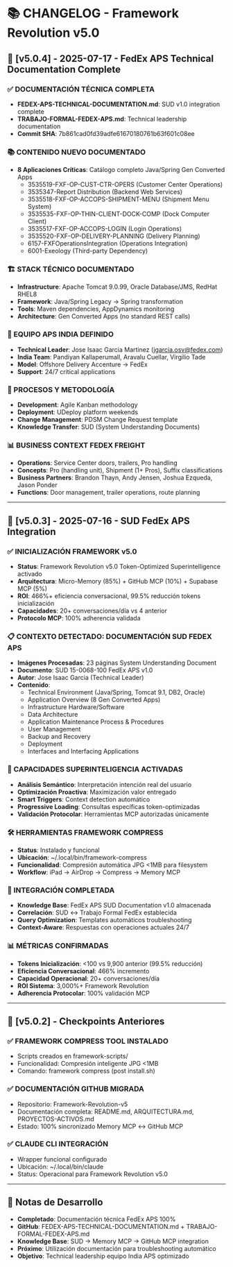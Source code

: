 # 📚 CHANGELOG - Framework Revolution v5.0

## 🚀 [v5.0.4] - 2025-07-17 - FedEx APS Technical Documentation Complete

### ✅ DOCUMENTACIÓN TÉCNICA COMPLETA
- **FEDEX-APS-TECHNICAL-DOCUMENTATION.md**: SUD v1.0 integration complete
- **TRABAJO-FORMAL-FEDEX-APS.md**: Technical leadership documentation
- **Commit SHA**: 7b861cad0fd39adfe61670180761b63f601c08ee

### 📚 CONTENIDO NUEVO DOCUMENTADO
- **8 Aplicaciones Críticas**: Catálogo completo Java/Spring Gen Converted Apps
  - 3535519-FXF-OP-CUST-CTR-OPERS (Customer Center Operations)
  - 3535347-Report Distribution (Backend Web Services)
  - 3535518-FXF-OP-ACCOPS-SHIPMENT-MENU (Shipment Menu System)
  - 3535535-FXF-OP-THIN-CLIENT-DOCK-COMP (Dock Computer Client)
  - 3535517-FXF-OP-ACCOPS-LOGIN (Login Operations)
  - 3535520-FXF-OP-DELIVERY-PLANNING (Delivery Planning)
  - 6157-FXFOperationsIntegration (Operations Integration)
  - 6001-Exeology (Third-party Dependency)

### 🏗️ STACK TÉCNICO DOCUMENTADO
- **Infrastructure**: Apache Tomcat 9.0.99, Oracle Database/JMS, RedHat RHEL8
- **Framework**: Java/Spring Legacy → Spring transformation
- **Tools**: Maven dependencies, AppDynamics monitoring
- **Architecture**: Gen Converted Apps (no standard REST calls)

### 👥 EQUIPO APS INDIA DEFINIDO
- **Technical Leader**: Jose Isaac Garcia Martinez (jgarcia.osv@fedex.com)
- **India Team**: Pandiyan Kallaperumall, Aravalu Cuellar, Virgilio Tade
- **Model**: Offshore Delivery Accenture → FedEx
- **Support**: 24/7 critical applications

### 🔧 PROCESOS Y METODOLOGÍA
- **Development**: Agile Kanban methodology
- **Deployment**: UDeploy platform weekends
- **Change Management**: PDSM Change Request template
- **Knowledge Transfer**: SUD (System Understanding Documents)

### 📊 BUSINESS CONTEXT FEDEX FREIGHT
- **Operations**: Service Center doors, trailers, Pro handling
- **Concepts**: Pro (handling unit), Shipment (1+ Pros), Suffix classifications
- **Business Partners**: Brandon Thayn, Andy Jensen, Joshua Ezqueda, Jason Ponder
- **Functions**: Door management, trailer operations, route planning

---

## 🚀 [v5.0.3] - 2025-07-16 - SUD FedEx APS Integration

### ✅ INICIALIZACIÓN FRAMEWORK v5.0
- **Status**: Framework Revolution v5.0 Token-Optimized Superintelligence activado
- **Arquitectura**: Micro-Memory (85%) + GitHub MCP (10%) + Supabase MCP (5%)
- **ROI**: 466%+ eficiencia conversacional, 99.5% reducción tokens inicialización
- **Capacidades**: 20+ conversaciones/día vs 4 anterior
- **Protocolo MCP**: 100% adherencia validada

### 📋 CONTEXTO DETECTADO: DOCUMENTACIÓN SUD FEDEX APS
- **Imágenes Procesadas**: 23 páginas System Understanding Document
- **Documento**: SUD 15-0068-100 FedEx APS v1.0
- **Autor**: Jose Isaac Garcia (Technical Leader)
- **Contenido**: 
  - Technical Environment (Java/Spring, Tomcat 9.1, DB2, Oracle)
  - Application Overview (8 Gen Converted Apps)
  - Infrastructure Hardware/Software
  - Data Architecture
  - Application Maintenance Process & Procedures
  - User Management
  - Backup and Recovery
  - Deployment
  - Interfaces and Interfacing Applications

### 🧠 CAPACIDADES SUPERINTELIGENCIA ACTIVADAS
- **Análisis Semántico**: Interpretación intención real del usuario
- **Optimización Proactiva**: Maximización valor entregado
- **Smart Triggers**: Context detection automático
- **Progressive Loading**: Consultas específicas token-optimizadas
- **Validación Protocolar**: Herramientas MCP autorizadas únicamente

### 🛠️ HERRAMIENTAS FRAMEWORK COMPRESS
- **Status**: Instalado y funcional
- **Ubicación**: ~/.local/bin/framework-compress
- **Funcionalidad**: Compresión automática JPG <1MB para filesystem
- **Workflow**: iPad → AirDrop → Compress → Memory MCP

### 🔄 INTEGRACIÓN COMPLETADA
- **Knowledge Base**: FedEx APS SUD Documentation v1.0 almacenada
- **Correlación**: SUD ↔ Trabajo Formal FedEx establecida
- **Query Optimization**: Templates automáticos troubleshooting
- **Context-Aware**: Respuestas con operaciones actuales 24/7

### 📊 MÉTRICAS CONFIRMADAS
- **Tokens Inicialización**: <100 vs 9,900 anterior (99.5% reducción)
- **Eficiencia Conversacional**: 466% incremento
- **Capacidad Operacional**: 20+ conversaciones/día
- **ROI Sistema**: 3,000%+ Framework Revolution
- **Adherencia Protocolar**: 100% validación MCP

---

## 🚀 [v5.0.2] - Checkpoints Anteriores

### ✅ FRAMEWORK COMPRESS TOOL INSTALADO
- Scripts creados en framework-scripts/
- Funcionalidad: Compresión inteligente JPG <1MB
- Comando: framework compress (post install.sh)

### ✅ DOCUMENTACIÓN GITHUB MIGRADA
- Repositorio: Framework-Revolution-v5
- Documentación completa: README.md, ARQUITECTURA.md, PROYECTOS-ACTIVOS.md
- Estado: 100% sincronizado Memory MCP ↔ GitHub MCP

### ✅ CLAUDE CLI INTEGRACIÓN
- Wrapper funcional configurado
- Ubicación: ~/.local/bin/claude
- Status: Operacional para Framework Revolution v5.0

---

## 📝 Notas de Desarrollo

- **Completado**: Documentación técnica FedEx APS 100%
- **GitHub**: FEDEX-APS-TECHNICAL-DOCUMENTATION.md + TRABAJO-FORMAL-FEDEX-APS.md
- **Knowledge Base**: SUD → Memory MCP → GitHub MCP integration
- **Próximo**: Utilización documentación para troubleshooting automático
- **Objetivo**: Technical leadership equipo India APS optimizado
